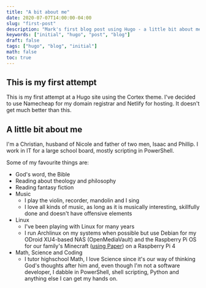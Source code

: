 ```yaml
---
title: "A bit about me"
date: 2020-07-07T14:00:00-04:00
slug: "first-post"
description: "Mark's first blog post using Hugo - a little bit about me"
keywords: ["initial", "hugo", "post", "blog"]
draft: false
tags: ["hugo", "blog", "initial"]
math: false
toc: true
---
```


## This is my first attempt

This is my first attempt at a Hugo site using the Cortex theme. I've decided to use Namecheap for my domain registrar and Netlify for hosting. It doesn't get much better than this.

## A little bit about me

I'm a Christian, husband of Nicole and father of two men, Isaac and Phillip. I work in IT for a large school board, mostly scripting in PowerShell.

Some of my favourite things are:
- God's word, the Bible
- Reading about theology and philosophy
- Reading fantasy fiction
- Music
  - I play the violin, recorder, mandolin and I sing
  - I love all kinds of music, as long as it is musically interesting, skillfully done and doesn't have offensive elements
- Linux
  - I've been playing with Linux for many years
  - I run Archlinux on my systems when possible but use Debian for my ODroid XU4-based NAS (OpenMediaVault) and the Raspberry Pi OS for our family's Minecraft ([using Paper](https://papermc.io)) on a Raspberry Pi 4
- Math, Science and Coding
  - I tutor highschool Math, I love Science since it's our way of thinking God's thoughts after him and, even though I'm not a software developer, I dabble in PowerShell, shell scripting, Python and anything else I can get my hands on.
